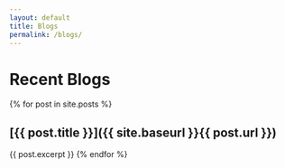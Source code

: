 ```yaml
---
layout: default
title: Blogs 
permalink: /blogs/
---
```


# Recent Blogs
{% for post in site.posts %}
## [{{ post.title }}]({{ site.baseurl }}{{ post.url }})
 {{ post.excerpt }}
{% endfor %}
